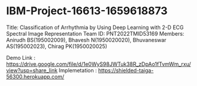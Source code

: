 # IBM-Project-16613-1659618873
Title: Classification of Arrhythmia by Using Deep Learning with 2-D ECG Spectral Image Representation
Team ID: PNT2022TMID53169
Members: Anirudh BS(195002009), Bhavesh N(1950020020), Bhuvaneswar AS(195002023), Chirag PK(1950020025)

Demo Link : https://drive.google.com/file/d/1e0WyS98JWTuk38R_zDpAo1fTvmWm_rxu/view?usp=share_link
Implemetation : https://shielded-taiga-56300.herokuapp.com/
